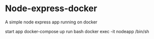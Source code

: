 # Node-express-docker
A simple node express app running on docker

start app docker-compose up
run bash docker exec -it nodeapp /bin/sh
